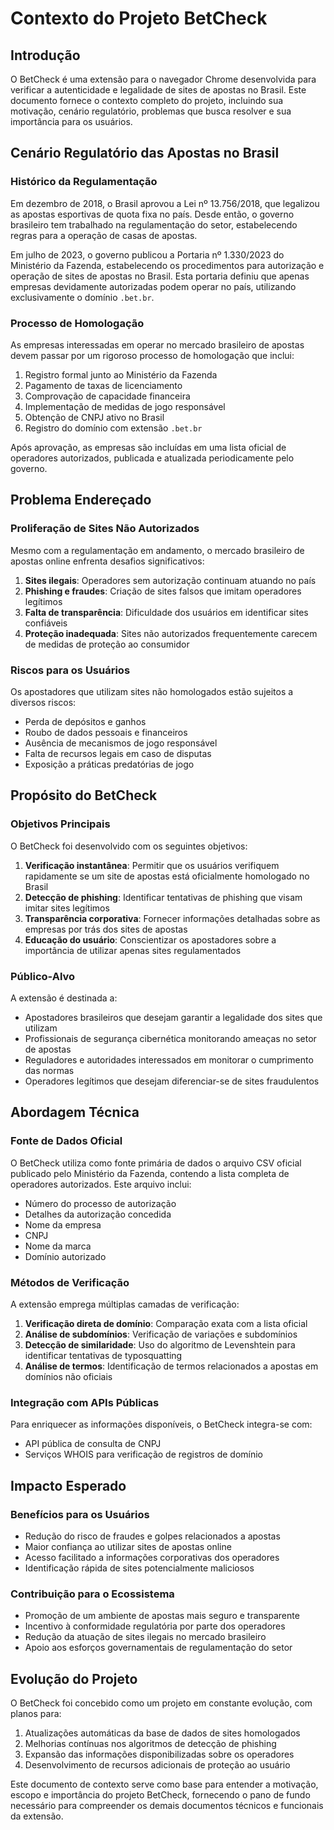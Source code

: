 # Contexto do Projeto BetCheck

## Introdução

O BetCheck é uma extensão para o navegador Chrome desenvolvida para verificar a autenticidade e legalidade de sites de apostas no Brasil. Este documento fornece o contexto completo do projeto, incluindo sua motivação, cenário regulatório, problemas que busca resolver e sua importância para os usuários.

## Cenário Regulatório das Apostas no Brasil

### Histórico da Regulamentação

Em dezembro de 2018, o Brasil aprovou a Lei nº 13.756/2018, que legalizou as apostas esportivas de quota fixa no país. Desde então, o governo brasileiro tem trabalhado na regulamentação do setor, estabelecendo regras para a operação de casas de apostas.

Em julho de 2023, o governo publicou a Portaria nº 1.330/2023 do Ministério da Fazenda, estabelecendo os procedimentos para autorização e operação de sites de apostas no Brasil. Esta portaria definiu que apenas empresas devidamente autorizadas podem operar no país, utilizando exclusivamente o domínio `.bet.br`.

### Processo de Homologação

As empresas interessadas em operar no mercado brasileiro de apostas devem passar por um rigoroso processo de homologação que inclui:

1. Registro formal junto ao Ministério da Fazenda
2. Pagamento de taxas de licenciamento
3. Comprovação de capacidade financeira
4. Implementação de medidas de jogo responsável
5. Obtenção de CNPJ ativo no Brasil
6. Registro do domínio com extensão `.bet.br`

Após aprovação, as empresas são incluídas em uma lista oficial de operadores autorizados, publicada e atualizada periodicamente pelo governo.

## Problema Endereçado

### Proliferação de Sites Não Autorizados

Mesmo com a regulamentação em andamento, o mercado brasileiro de apostas online enfrenta desafios significativos:

1. **Sites ilegais**: Operadores sem autorização continuam atuando no país
2. **Phishing e fraudes**: Criação de sites falsos que imitam operadores legítimos
3. **Falta de transparência**: Dificuldade dos usuários em identificar sites confiáveis
4. **Proteção inadequada**: Sites não autorizados frequentemente carecem de medidas de proteção ao consumidor

### Riscos para os Usuários

Os apostadores que utilizam sites não homologados estão sujeitos a diversos riscos:

- Perda de depósitos e ganhos
- Roubo de dados pessoais e financeiros
- Ausência de mecanismos de jogo responsável
- Falta de recursos legais em caso de disputas
- Exposição a práticas predatórias de jogo

## Propósito do BetCheck

### Objetivos Principais

O BetCheck foi desenvolvido com os seguintes objetivos:

1. **Verificação instantânea**: Permitir que os usuários verifiquem rapidamente se um site de apostas está oficialmente homologado no Brasil
2. **Detecção de phishing**: Identificar tentativas de phishing que visam imitar sites legítimos
3. **Transparência corporativa**: Fornecer informações detalhadas sobre as empresas por trás dos sites de apostas
4. **Educação do usuário**: Conscientizar os apostadores sobre a importância de utilizar apenas sites regulamentados

### Público-Alvo

A extensão é destinada a:

- Apostadores brasileiros que desejam garantir a legalidade dos sites que utilizam
- Profissionais de segurança cibernética monitorando ameaças no setor de apostas
- Reguladores e autoridades interessados em monitorar o cumprimento das normas
- Operadores legítimos que desejam diferenciar-se de sites fraudulentos

## Abordagem Técnica

### Fonte de Dados Oficial

O BetCheck utiliza como fonte primária de dados o arquivo CSV oficial publicado pelo Ministério da Fazenda, contendo a lista completa de operadores autorizados. Este arquivo inclui:

- Número do processo de autorização
- Detalhes da autorização concedida
- Nome da empresa
- CNPJ
- Nome da marca
- Domínio autorizado

### Métodos de Verificação

A extensão emprega múltiplas camadas de verificação:

1. **Verificação direta de domínio**: Comparação exata com a lista oficial
2. **Análise de subdomínios**: Verificação de variações e subdomínios
3. **Detecção de similaridade**: Uso do algoritmo de Levenshtein para identificar tentativas de typosquatting
4. **Análise de termos**: Identificação de termos relacionados a apostas em domínios não oficiais

### Integração com APIs Públicas

Para enriquecer as informações disponíveis, o BetCheck integra-se com:

- API pública de consulta de CNPJ
- Serviços WHOIS para verificação de registros de domínio

## Impacto Esperado

### Benefícios para os Usuários

- Redução do risco de fraudes e golpes relacionados a apostas
- Maior confiança ao utilizar sites de apostas online
- Acesso facilitado a informações corporativas dos operadores
- Identificação rápida de sites potencialmente maliciosos

### Contribuição para o Ecossistema

- Promoção de um ambiente de apostas mais seguro e transparente
- Incentivo à conformidade regulatória por parte dos operadores
- Redução da atuação de sites ilegais no mercado brasileiro
- Apoio aos esforços governamentais de regulamentação do setor

## Evolução do Projeto

O BetCheck foi concebido como um projeto em constante evolução, com planos para:

1. Atualizações automáticas da base de dados de sites homologados
2. Melhorias contínuas nos algoritmos de detecção de phishing
3. Expansão das informações disponibilizadas sobre os operadores
4. Desenvolvimento de recursos adicionais de proteção ao usuário

Este documento de contexto serve como base para entender a motivação, escopo e importância do projeto BetCheck, fornecendo o pano de fundo necessário para compreender os demais documentos técnicos e funcionais da extensão.
